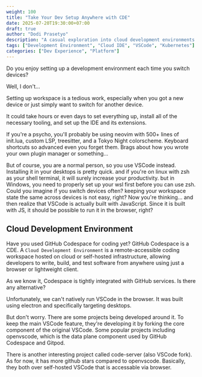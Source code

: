 ```yaml
---
weight: 100
title: "Take Your Dev Setup Anywhere with CDE"
date: 2025-07-20T19:30:00+07:00
draft: true
author: "Dodi Prasetyo"
description: "A casual exploration into cloud development environments and browser-based IDE."
tags: ["Development Environment", "Cloud IDE", "VSCode", "Kubernetes"]
categories: ["Dev Experience", "Platform"]
---
```


Do you enjoy setting up a development environment each time you switch devices?

Well, I don't...

Setting up workspace is a tedious work, especially when you got a new device or just simply want to switch for another device.
<!--more-->
It could take hours or even days to set everything up, install all of the necessary tooling, and set up the IDE and its extensions.

If you're a psycho, you'll probably be using
neovim with 500+ lines of init.lua, custom LSP, treesitter, and a Tokyo Night colorscheme. Keyboard shortcuts so advanced even you forget them. Brags about how you wrote your own plugin manager or something...

But of course, you are a normal person, so you use VSCode instead.
Installing it in your desktops is pretty quick. and if you're on linux with zsh as your shell terminal, it will surely increase your productivity.
but in Windows, you need to properly set up your wsl first before you can use zsh.
Could you imagine if you switch devices often? keeping your workspace state the same across devices is not easy, right?
Now you're thinking... and then realize that VSCode is actually built with JavaScript.
Since it is built with JS, it should be possible to run it in the browser, right?

## Cloud Development Environment
Have you used GitHub Codespace for coding yet?
GitHub Codespace is a CDE.
A `Cloud Development Environment` is a remote-accessible coding workspace hosted on cloud or self-hosted infrastructure, allowing developers to write, build, and test software from anywhere using just a browser or lightweight client.

As we know it, Codespace is tightly integrated with GitHub services.
Is there any alternative?

Unfortunately, we can't natively run VSCode in the browser. It was built using electron and specifically targeting desktops.

But don't worry. There are some projects being developed around it. To keep the main VSCode feature, they're developing it by forking the core component of the original VSCode. Some popular projects including openvscode, which is the data plane component used by GitHub Codespace and Gitpod.

There is another interesting project called code-server (also VSCode fork). As for now, it has more github stars compared to openvscode.
Basically, they both over self-hosted VSCode that is accessable via browser.